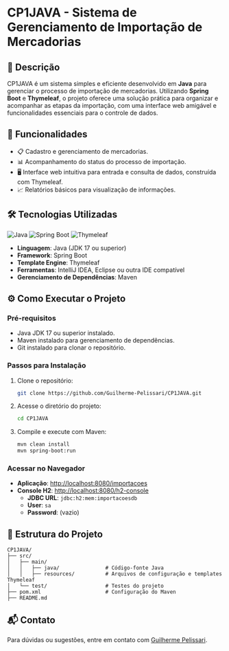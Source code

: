 # CP1JAVA - Sistema de Gerenciamento de Importação de Mercadorias

## 📖 Descrição
CP1JAVA é um sistema simples e eficiente desenvolvido em **Java** para gerenciar o processo de importação de mercadorias. Utilizando **Spring Boot** e **Thymeleaf**, o projeto oferece uma solução prática para organizar e acompanhar as etapas da importação, com uma interface web amigável e funcionalidades essenciais para o controle de dados.

## 🚀 Funcionalidades
- 📋 Cadastro e gerenciamento de mercadorias.
- 📊 Acompanhamento do status do processo de importação.
- 🖥️ Interface web intuitiva para entrada e consulta de dados, construída com Thymeleaf.
- 📈 Relatórios básicos para visualização de informações.

## 🛠️ Tecnologias Utilizadas
![Java](https://img.shields.io/badge/Java-ED8B00?style=for-the-badge&logo=java&logoColor=white)
![Spring Boot](https://img.shields.io/badge/Spring%20Boot-6DB33F?style=for-the-badge&logo=spring-boot&logoColor=white)
![Thymeleaf](https://img.shields.io/badge/Thymeleaf-005F0F?style=for-the-badge&logo=thymeleaf&logoColor=white)

- **Linguagem**: Java (JDK 17 ou superior)
- **Framework**: Spring Boot
- **Template Engine**: Thymeleaf
- **Ferramentas**: IntelliJ IDEA, Eclipse ou outra IDE compatível
- **Gerenciamento de Dependências**: Maven

## ⚙️ Como Executar o Projeto
### Pré-requisitos
- Java JDK 17 ou superior instalado.
- Maven instalado para gerenciamento de dependências.
- Git instalado para clonar o repositório.

### Passos para Instalação
1. Clone o repositório:
   ```bash
   git clone https://github.com/Guilherme-Pelissari/CP1JAVA.git
   ```
2. Acesse o diretório do projeto:
   ```bash
   cd CP1JAVA
   ```
3. Compile e execute com Maven:
   ```bash
   mvn clean install
   mvn spring-boot:run
   ```
### Acessar no Navegador
- **Aplicação**: [http://localhost:8080/importacoes](http://localhost:8080/importacoes)
- **Console H2**: [http://localhost:8080/h2-console](http://localhost:8080/h2-console)
  - **JDBC URL**: `jdbc:h2:mem:importacoesdb`
  - **User**: `sa`
  - **Password**: (vazio)

## 📁 Estrutura do Projeto
```
CP1JAVA/
├── src/
│   ├── main/
│   │   ├── java/               # Código-fonte Java
│   │   ├── resources/          # Arquivos de configuração e templates Thymeleaf
│   └── test/                   # Testes do projeto
├── pom.xml                     # Configuração do Maven
├── README.md                   
```


## 📬 Contato
Para dúvidas ou sugestões, entre em contato com [Guilherme Pelissari](https://github.com/Guilherme-Pelissari).
